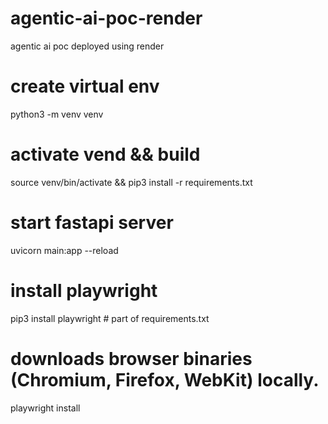 # agentic-ai-poc-render
agentic ai poc deployed using render


# create virtual env 
python3 -m venv venv 

# activate vend && build 
source venv/bin/activate && pip3 install -r requirements.txt

# start fastapi server
uvicorn main:app --reload 

# install playwright 
pip3 install playwright # part of requirements.txt

# downloads browser binaries (Chromium, Firefox, WebKit) locally.
playwright install 